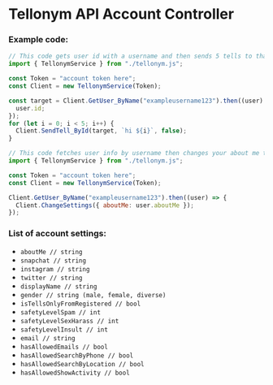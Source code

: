 # **Tellonym API Account Controller**

### Example code:

```js
// This code gets user id with a username and then sends 5 tells to that user
import { TellonymService } from "./tellonym.js";

const Token = "account token here";
const Client = new TellonymService(Token);

const target = Client.GetUser_ByName("exampleusername123").then((user) => {
  user.id;
});
for (let i = 0; i < 5; i++) {
  Client.SendTell_ById(target, `hi ${i}`, false);
}
```

```js
// This code fetches user info by username then changes your about me to that user's about me
import { TellonymService } from "./tellonym.js";

const Token = "account token here";
const Client = new TellonymService(Token);

Client.GetUser_ByName("exampleusername123").then((user) => {
  Client.ChangeSettings({ aboutMe: user.aboutMe });
});
```

### List of account settings:

- `aboutMe // string`
- `snapchat // string`
- `instagram // string`
- `twitter // string`
- `displayName // string`
- `gender // string (male, female, diverse)`
- `isTellsOnlyFromRegistered // bool`
- `safetyLevelSpam // int`
- `safetyLevelSexHarass // int`
- `safetyLevelInsult // int`
- `email // string`
- `hasAllowedEmails // bool`
- `hasAllowedSearchByPhone // bool`
- `hasAllowedSearchByLocation // bool`
- `hasAllowedShowActivity // bool`
